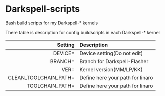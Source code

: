 # Darkspell-scripts
Bash build scripts for my Darkspell-* kernels

There table is description for config.buildscripts in each Darkspell-* kernel

Setting | Description
-------:|:-------------------------
DEVICE=  | Device setting(Do not edit)
BRANCH=  | Branch for Darkspell-Flasher
VER= | Kernel version(MM/LP/KK)
CLEAN_TOOLCHAIN_PATH=   | Define here your path for linaro
TOOLCHAIN_PATH=    | Define here your path for linaro

